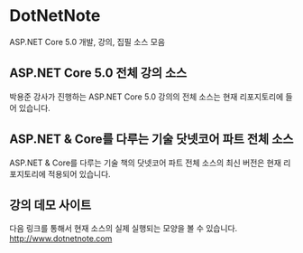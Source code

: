 # DotNetNote
ASP.NET Core 5.0 개발, 강의, 집필 소스 모음

## ASP.NET Core 5.0 전체 강의 소스
박용준 강사가 진행하는 ASP.NET Core 5.0 강의의 전체 소스는 현재 리포지토리에 들어 있습니다. 

## ASP.NET & Core를 다루는 기술 닷넷코어 파트 전체 소스
ASP.NET & Core를 다루는 기술 책의 닷넷코어 파트 전체 소스의 최신 버전은 현재 리포지토리에 적용되어 있습니다.

## 강의 데모 사이트
다음 링크를 통해서 현재 소스의 실제 실행되는 모양을 볼 수 있습니다.
http://www.dotnetnote.com


